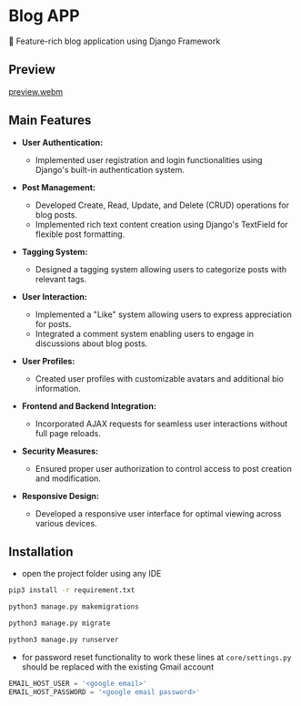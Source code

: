 # Blog APP

📔️ Feature-rich blog application using Django Framework
## Preview
[preview.webm](https://github.com/mostafanasser2000/Blog-App/assets/67506662/c917676f-f133-402d-96c0-a172a87ba87c)


## Main Features
*   **User Authentication:**
    
    *   Implemented user registration and login functionalities using Django's built-in authentication system.
*   **Post Management:**
    
    *   Developed Create, Read, Update, and Delete (CRUD) operations for blog posts.
    *   Implemented rich text content creation using Django's TextField for flexible post formatting.
*   **Tagging System:**
    
    *   Designed a tagging system allowing users to categorize posts with relevant tags.

*   **User Interaction:**
    
    *   Implemented a "Like" system allowing users to express appreciation for posts.
    *   Integrated a comment system enabling users to engage in discussions about blog posts.
*   **User Profiles:**
    
    *   Created user profiles with customizable avatars and additional bio information.
*   **Frontend and Backend Integration:**
    
    *   Incorporated AJAX requests for seamless user interactions without full page reloads.
*   **Security Measures:**
    
    *   Ensured proper user authorization to control access to post creation and modification.
*   **Responsive Design:**
    
    *   Developed a responsive user interface for optimal viewing across various devices.


  
## Installation

- open the project folder using any IDE
```bash
pip3 install -r requirement.txt
```

```bash
python3 manage.py makemigrations
```

```bash
python3 manage.py migrate
```

```bash
python3 manage.py runserver
```

- for password reset functionality to work these lines at `core/settings.py` should be replaced with the existing Gmail account 
```python
EMAIL_HOST_USER = '<google email>'
EMAIL_HOST_PASSWORD = '<google email password>'
```
